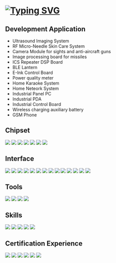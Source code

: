 <!-- # Hi there I'm Hyunsub 👋 -->
# [![Typing SVG](https://readme-typing-svg.demolab.com?font=Roboto&size=30&pause=1000&color=02080B&width=435&lines=+Hi+there+I'm+Hyunsub+👋👋👋)](https://git.io/typing-svg)


## Development Application
- Ultrasound Imaging System
- RF Micro-Needle Skin Care System
- Camera Module for sights and anti-aircraft guns
- Image processing board for missiles
- ICS Repeater DSP Board
- BLE Lantern
- E-Ink Control Board
- Power quality meter
- Home Karaoke System
- Home Neteork System
- Industrial Panel PC
- Industrial PDA
- Industrial Control Board
- Wireless charging auxiliary battery 
- GSM Phone
## Chipset
<img src="https://img.shields.io/badge/MCU-green.svg?style=for-the-badge&logo=MCU&logoColor=61DAFB" /> <img src="https://img.shields.io/badge/SoC-green.svg?style=for-the-badge&logo=Soc&logoColor=61DAFB" />
<img src="https://img.shields.io/badge/FPGA-green.svg?style=for-the-badge&logo=FPGA&logoColor=61DAFB" /> <img src="https://img.shields.io/badge/MPSoC-green.svg?style=for-the-badge&logo=MPSoc&logoColor=61DAFB" />
<img src="https://img.shields.io/badge/Intel x86-green.svg?style=for-the-badge&logo=Intel x86&logoColor=61DAFB" /> <img src="https://img.shields.io/badge/ARM-green.svg?style=for-the-badge&logo=ARM&logoColor=black" />
<img src="https://img.shields.io/badge/Crotex-green.svg?style=for-the-badge&logo=Crotex&logoColor=61DAFB" />
## Interface
<img src="https://img.shields.io/badge/UART-20232a.svg?style=for-the-badge&logo=UART&logoColor=61DAFB" /> <img src="https://img.shields.io/badge/I2C-20232a.svg?style=for-the-badge&logo=I2C&logoColor=61DAFB" />
<img src="https://img.shields.io/badge/SPI-20232a.svg?style=for-the-badge&logo=SPI&logoColor=61DAFB" /> <img src="https://img.shields.io/badge/RS485-20232a.svg?style=for-the-badge&logo=RS485&logoColor=61DAFB" />
<img src="https://img.shields.io/badge/LVDS-20232a.svg?style=for-the-badge&logo=LVDS&logoColor=61DAFB" /> <img src="https://img.shields.io/badge/HDMI-20232a.svg?style=for-the-badge&logo=HDMI&logoColor=61DAFB" />
<img src="https://img.shields.io/badge/MIPI-20232a.svg?style=for-the-badge&logo=MIPI&logoColor=61DAFB" /> <img src="https://img.shields.io/badge/Ethernet-20232a.svg?style=for-the-badge&logo=Ethernet&logoColor=61DAFB" />
<img src="https://img.shields.io/badge/PCIe-20232a.svg?style=for-the-badge&logo=PCIe&logoColor=61DAFB" /> <img src="https://img.shields.io/badge/USB-20232a.svg?style=for-the-badge&logo=USB&logoColor=61DAFB" />
<img src="https://img.shields.io/badge/DDR-20232a.svg?style=for-the-badge&logo=DDR&logoColor=61DAFB" /> <img src="https://img.shields.io/badge/Serdes-20232a.svg?style=for-the-badge&logo=Serdes&logoColor=61DAFB" />
<img src="https://img.shields.io/badge/WiFi-20232a.svg?style=for-the-badge&logo=Wifi&logoColor=61DAFB" /> <img src="https://img.shields.io/badge/Bluetooth-20232a.svg?style=for-the-badge&logo=Bluetooth&logoColor=61DAFB" />
## Tools
<img src="https://img.shields.io/badge/OrCAD-green.svg?style=for-the-badge&logo=OrCAD&logoColor=61DAFB" /> <img src="https://img.shields.io/badge/Pads-green.svg?style=for-the-badge&logo=Pads&logoColor=61DAFB" /> 
<img src="https://img.shields.io/badge/CAM350-green.svg?style=for-the-badge&logo=CAM350&logoColor=61DAFB" /> <img src="https://img.shields.io/badge/VScode-green.svg?style=for-the-badge&logo=visual-studio-code&logoColor=61DAFB" /> 
## Skills
<img src="https://img.shields.io/badge/schematic-20232a.svg?style=for-the-badge&logo=schematic&logoColor=61DAFB" /> <img src="https://img.shields.io/badge/Artwork-20232a.svg?style=for-the-badge&logo=Artwork&logoColor=61DAFB" />
<img src="https://img.shields.io/badge/circuit Design-20232a.svg?style=for-the-badge&logo=circuit Design&logoColor=61DAFB" />
<img src="https://img.shields.io/badge/python-20232a.svg?style=for-the-badge&logo=python&logoColor=61DAFB" /> <img src="https://img.shields.io/badge/C-20232a.svg?style=for-the-badge&logo=C&logoColor=61DAFB" />
## Certification Experience
<img src="https://img.shields.io/badge/KC-green.svg?style=for-the-badge&logo=KC&logoColor=61DAFB" /> <img src="https://img.shields.io/badge/CE-green.svg?style=for-the-badge&logo=CE&logoColor=61DAFB" />
<img src="https://img.shields.io/badge/FCC-green.svg?style=for-the-badge&logo=FCC&logoColor=61DAFB" /> <img src="https://img.shields.io/badge/IEC 60601-green.svg?style=for-the-badge&logo=IEC 60601&logoColor=61DAFB" />
<img src="https://img.shields.io/badge/KGMP-green.svg?style=for-the-badge&logo=KGMP&logoColor=61DAFB" /> <img src="https://img.shields.io/badge/ISO 13485-green.svg?style=for-the-badge&logo=ISO 13485&logoColor=61DAFB" />



<!--
https://readme-typing-svg.demolab.com/demo/?color=02080B&lines=The+five+boxing+wizards+jump+quHi+there+I%27m+Hyunsubickly

**hyunsub-shin/hyunsub-shin** is a ✨ _special_ ✨ repository because its `README.md` (this file) appears on your GitHub profile.

Here are some ideas to get you started:

- 🔭 I’m currently working on ...
- 🌱 I’m currently learning ...
- 👯 I’m looking to collaborate on ...
- 🤔 I’m looking for help with ...
- 💬 Ask me about ...
- 📫 How to reach me: ...
- 😄 Pronouns: ...
- ⚡ Fun fact: ...
-->
